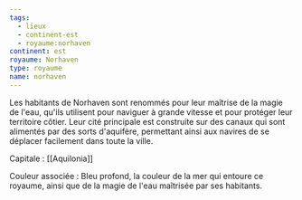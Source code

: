 ```yaml
---
tags:
  - lieux
  - continent-est
  - royaume:norhaven
continent: est
royaume: Norhaven
type: royaume
name: norhaven
---
```


Les habitants de Norhaven sont renommés pour leur maîtrise de la magie de l'eau, qu'ils utilisent pour naviguer à grande vitesse et pour protéger leur territoire côtier. Leur cité principale est construite sur des canaux qui sont alimentés par des sorts d'aquifère, permettant ainsi aux navires de se déplacer facilement dans toute la ville.

Capitale :  [[Aquilonia]]

Couleur associée : Bleu profond, la couleur de la mer qui entoure ce royaume, ainsi que de la magie de l'eau maîtrisée par ses habitants.